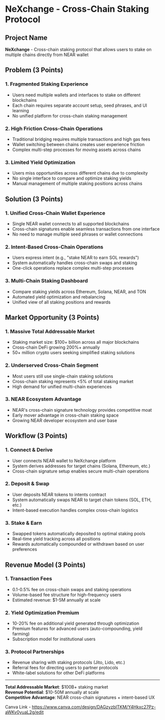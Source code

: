 # NeXchange - Cross-Chain Staking Protocol

## Project Name
**NeXchange** - Cross-chain staking protocol that allows users to stake on multiple chains directly from NEAR wallet

## Problem (3 Points)

### 1. **Fragmented Staking Experience**
- Users need multiple wallets and interfaces to stake on different blockchains
- Each chain requires separate account setup, seed phrases, and UI learning
- No unified platform for cross-chain staking management

### 2. **High Friction Cross-Chain Operations**
- Traditional bridging requires multiple transactions and high gas fees
- Wallet switching between chains creates user experience friction
- Complex multi-step processes for moving assets across chains

### 3. **Limited Yield Optimization**
- Users miss opportunities across different chains due to complexity
- No single interface to compare and optimize staking yields
- Manual management of multiple staking positions across chains

## Solution (3 Points)

### 1. **Unified Cross-Chain Wallet Experience**
- Single NEAR wallet connects to all supported blockchains
- Cross-chain signatures enable seamless transactions from one interface
- No need to manage multiple seed phrases or wallet connections

### 2. **Intent-Based Cross-Chain Operations**
- Users express intent (e.g., "stake NEAR to earn SOL rewards")
- System automatically handles cross-chain swaps and staking
- One-click operations replace complex multi-step processes

### 3. **Multi-Chain Staking Dashboard**
- Compare staking yields across Ethereum, Solana, NEAR, and TON
- Automated yield optimization and rebalancing
- Unified view of all staking positions and rewards

## Market Opportunity (3 Points)

### 1. **Massive Total Addressable Market**
- Staking market size: $100+ billion across all major blockchains
- Cross-chain DeFi growing 200%+ annually
- 50+ million crypto users seeking simplified staking solutions

### 2. **Underserved Cross-Chain Segment**
- Most users still use single-chain staking solutions
- Cross-chain staking represents <5% of total staking market
- High demand for unified multi-chain experiences

### 3. **NEAR Ecosystem Advantage**
- NEAR's cross-chain signature technology provides competitive moat
- Early mover advantage in cross-chain staking space
- Growing NEAR developer ecosystem and user base

## Workflow (3 Points)

### 1. **Connect & Derive**
- User connects NEAR wallet to NeXchange platform
- System derives addresses for target chains (Solana, Ethereum, etc.)
- Cross-chain signature setup enables secure multi-chain operations

### 2. **Deposit & Swap**
- User deposits NEAR tokens to intents contract
- System automatically swaps NEAR to target chain tokens (SOL, ETH, etc.)
- Intent-based execution handles complex cross-chain logistics

### 3. **Stake & Earn**
- Swapped tokens automatically deposited to optimal staking pools
- Real-time yield tracking across all positions
- Rewards automatically compounded or withdrawn based on user preferences

## Revenue Model (3 Points)

### 1. **Transaction Fees**
- 0.1-0.5% fee on cross-chain swaps and staking operations
- Volume-based fee structure for high-frequency users
- Estimated revenue: $1-5M annually at scale

### 2. **Yield Optimization Premium**
- 10-20% fee on additional yield generated through optimization
- Premium features for advanced users (auto-compounding, yield farming)
- Subscription model for institutional users

### 3. **Protocol Partnerships**
- Revenue sharing with staking protocols (Jito, Lido, etc.)
- Referral fees for directing users to partner protocols
- White-label solutions for other DeFi platforms

---

**Total Addressable Market**: $100B+ staking market  
**Revenue Potential**: $10-50M annually at scale  
**Competitive Advantage**: NEAR cross-chain signatures + intent-based UX

Canva Link - https://www.canva.com/design/DAGzyzbITKM/Y4Hkxc27Pz-aWKv0yuaL2g/edit